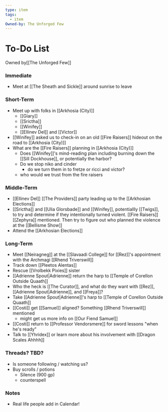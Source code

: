 ```yaml
---
type: item
tags:
  - item
Owned-by: The Unforged Few
---
```


# To-Do List
<span class="dataview inline-field"><span class="inline-field-key">Owned by</span><span class="inline-field-value">[[The Unforged Few]]</span></span>

### Immediate
* Meet at [[The Sheath and Sickle]] around sunrise to leave


### Short-Term
* Meet up with folks in [[Arkhosia (City)]]
	* [[Giary]]
	* [[Srictha]]
	* [[Winifey]]
	* [[Ellinev Del]] and [[Victor]] 
* [[Winifey]] asked us to check-in on an old [[Fire Raisers]] hideout on the road to [[Arkhosia (City)]]
*  What are the [[Fire Raisers]] planning in [[Arkhosia (City)]]
	* Does [[Winifey]]'s mind-reading plan including burning down the [[Sill Dockhouse]], or potentially the harbor? 
	* Do we stop niko and cinder
		* do we turn them in to fretze or ricci and victor?
	* who would we trust from the fire raisers


### Middle-Term
* [[Ellinev Del]] [[The Providers]] party leading up to the [[Arkhosian Elections]]
* [[Srictha]] and [[Ulia Glorsbade]] and [[Winifey]], potentiallly [[Twigs]], to try and determine if they intentionally turned violent. [[Fire Raisers]] [[Zephyra]] mentioned. Then try to figure out who planned the violence at the [[Bellisme Show]]
* Attend the [[Arkhosian Elections]]


### Long-Term
* Meet [[Neiragneg]] at the [[Slavaadi College]] for [[Rez]]'s appointment with the Archmagi [[Rhend Triverswill]]
* Track down [[Pleetos Alentas]]
* Rescue [[Vrolbekk Pixies]] sister
* [[Adrienne Spout|Adrienne]] return the harp to [[Temple of Corellon Outside Quaath]]
* Who the heck is [[The Curator]], and what do they want with [[Rez]], [[Adrienne Spout|Adrienne]], and [[Freya]]? 
* Take [[Adrienne Spout|Adrienne]]'s harp to [[Temple of Corellon Outside Quaath]]
* [[Costi]] get [[Samuel]] aligned? Something [[Rhend Triverswill]] mentioned
	* might get us more info on [[Our Fiend Samuel]]
*  [[Costi]] return to [[Professor Vendorsmere]] for sword lessons "when he's ready"
* Talk to [[Yhridex]] or learn more about his involvement with [[Dragon Scales Ahhhh]]


### Threads? TBD?
* Is someone following / watching us?
* Buy scrolls / potions
	* Silence (900 gp)
	* counterspell



### Notes
* Real life people add in Calendar! 

